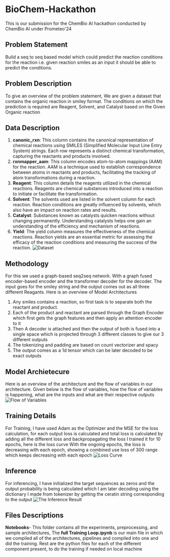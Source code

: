 # BioChem-Hackathon
This is our submission for the ChemBio AI hackathon conducted by ChemBio AI under Prometeo'24

## Problem Statement
Build a seq to seq based model which could predict the reaction conditions for the reaction i.e. given reaction smiles as an input it should be able to predict the conditions.

## Problem Description 
To give an overview of the problem statement, We are given a dataset that contains the organic reaction in smiley format. The conditions on which the prediction is required are Reagent, Solvent, and Catalyst based on the Given Organic reaction

## Data Description 
1. **canonic_rxn**: This column contains the canonical representation of chemical reactions using SMILES (Simplified Molecular Input Line Entry System) strings. Each row represents a distinct chemical transformation, capturing the reactants and products involved. 
2. **rxnmapper_aam**: This column encodes atom-to-atom mappings (AAM) for the reaction. AAM is a technique used to establish correspondence between atoms in reactants and products, facilitating the tracking of atom transformations during a reaction. 
3. **Reagent**: This column details the reagents utilized in the chemical reactions. Reagents are chemical substances introduced into a reaction to initiate or facilitate the transformation. 
4. **Solvent**: The solvents used are listed in the solvent column for each reaction. Reaction conditions are greatly influenced by solvents, which also have an impact on reaction rates and results. 
5. **Catalyst**: Substances known as catalysts quicken reactions without changing permanently. Understanding catalysts helps one gain an understanding of the efficiency and mechanism of reactions. 
6. **Yield**: The yield column measures the effectiveness of the chemical reactions. Reaction yields are an essential metric for assessing the efficacy of the reaction conditions and measuring the success of the reaction. 
![Dataset](https://github.com/vageesh1/BioChem-Hackathon/blob/main/Dataset.jpg)


## Methodology 
For this we used a graph-based seq2seq network. With a graph fused encoder-based encoder and the transformer decoder for the decoder. The input goes for the smiley string and the output comes out as all three different Reagants.
Here is an overview of Model Architectures
1. Any smiles contains a reaction, so first task is to separate both the reactant and product.
2. Each of the product and reactant are parsed through the Graph Encoder which first gets the graph features and then apply an attention encoder to it
3. Then A decoder is attached and then the output of both is fused into a single space which is projected through 3 different classes to give our 3 different outputs
4. The tokenizing and padding are based on count vectorizer and spacy
5. The output comes as a 1d tensor which can be later decoded to be exact outputs

## Model Archietecure 
Here is an overview of the architecture and the flow of variables in our architecture. 
Given below is the flow of variables, how the flow of variables is happening, what are the inputs and what are their respective outputs
![Flow of Variables](https://github.com/vageesh1/BioChem-Hackathon/blob/main/Flow%20of%20Variables.jpg)


## Training Details
For Training, I have used Adam as the Optimizer and the MSE for the loss calculation, for each output loss is calculated and total loss is calculated by adding all the different loss and backpropagating the loss
I trained it for 10 epochs, here is the loss curve
With the ongoing epochs, the loss is decreasing with each epoch, showing a combined use loss of 300 range which keeps decreasing with each epoch
![Loss Curve](https://github.com/vageesh1/BioChem-Hackathon/blob/main/Loss.jpg)


## Inference 
For inferencing, I have initialized the target sequences as zeros and the output probability is being calculated which I am later decoding using the dictionary I made from tokenizer by getting the ceratin string corresponding to the output 
![The Inference Result](https://github.com/vageesh1/BioChem-Hackathon/blob/main/Inference%20Result.jpg)

## Files Descriptions 
**Notebooks**- This folder contains all the experiments, preprocessing, and sample architectures, The **full Training Loop.ipynb** is our main file in which we compiled all of the architectures, pipelines and compiled into one and did the training. 
Rest are the python files for each of the different component present, to do the training if needed on local machine 








